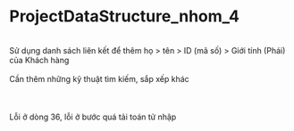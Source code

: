 # ProjectDataStructure_nhom_4
<br>Sử dụng danh sách liên kết để thêm họ > tên > ID (mã số) > Giới tính (Phái) của Khách hàng<br>
<br>Cần thêm những kỹ thuật tìm kiếm, sắp xếp khác</br>
<br></br>
<br>Lỗi ở dòng 36, lỗi ở bước quá tải toán tử nhập </br>
